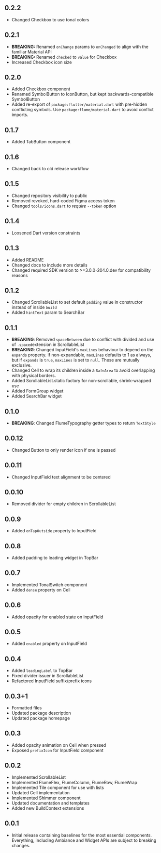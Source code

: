 ## 0.2.2

* Changed Checkbox to use tonal colors

## 0.2.1

* **BREAKING:** Renamed `onChange` params to `onChanged` to align with the familiar Material API
* **BREAKING:** Renamed `checked` to `value` for Checkbox
* Increased Checkbox icon size

## 0.2.0

* Added Checkbox component
* Renamed SymbolButton to IconButton, but kept backwards-compatible SymbolButton
* Added re-export of `package:flutter/material.dart` with pre-hidden conflicting symbols. Use `package:flume/material.dart` to avoid conflict imports.

## 0.1.7

* Added TabButton component

## 0.1.6

* Changed back to old release workflow

## 0.1.5

* Changed repository visibility to public
* Removed revoked, hard-coded Figma access token
* Changed `tools/icons.dart` to _require_ `--token` option

## 0.1.4

* Loosened Dart version constraints

## 0.1.3

* Added README
* Changed docs to include more details
* Changed required SDK version to >=3.0.0-204.0.dev for compatibility reasons

## 0.1.2

* Changed ScrollableList to set default `padding` value in constructor instead of inside `build`
* Added `hintText` param to SearchBar

## 0.1.1

* **BREAKING**: Removed `spaceBetween` due to conflict with divided and use of `.spaced`extension in ScrollableList
* **BREAKING**: Changed InputField's `maxLines` behaviour to depend on the `expands` property. If non-expandable, `maxLines` defaults to 1 as always, but if `expands` is `true`, `maxLines` is set to `null`. These are mutually exclusive.
* Changed Cell to wrap its children inside a `SafeArea` to avoid overlapping with physical borders.
* Added ScrollableList.static factory for non-scrollable, shrink-wrapped use
* Added FormGroup widget
* Added SearchBar widget

## 0.1.0

* **BREAKING**: Changed FlumeTypography getter types to return `TextStyle`

## 0.0.12

* Changed Button to only render icon if one is passed

## 0.0.11

* Changed InputField text alignment to be centered

## 0.0.10

* Removed divider for empty children in ScrollableList

## 0.0.9

* Added `onTapOutside` property to InputField

## 0.0.8

* Added padding to leading widget in TopBar

## 0.0.7

* Implemented TonalSwitch component
* Added `dense` property on Cell

## 0.0.6

* Added opacity for enabled state on InputField

## 0.0.5

* Added `enabled` property on InputField

## 0.0.4

* Added `leadingLabel` to TopBar
* Fixed divider issuer in ScrollableList
* Refactored InputField suffix/prefix icons

## 0.0.3+1

* Formatted files
* Updated package description
* Updated package homepage

## 0.0.3

* Added opacity animation on Cell when pressed
* Exposed `prefixIcon` for InputField component

## 0.0.2

* Implemented ScrollableList
* Implemented FlumeFlex, FlumeColumn, FlumeRow, FlumeWrap
* Implemented Tile component for use with lists
* Updated Cell implementation
* Implemented Shimmer component
* Updated documentation and templates
* Added new BuildContext extensions

## 0.0.1

* Initial release containing baselines for the most essential components. Everything, including Ambiance and Widget APIs are subject to breaking changes.
